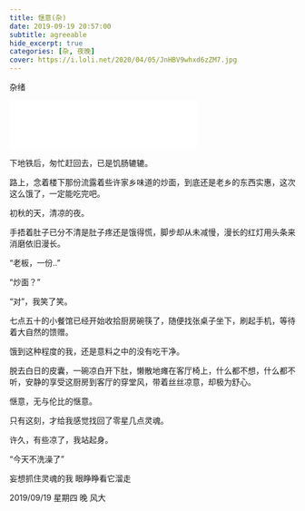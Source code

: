 ```yaml
---
title: 惬意(杂)
date: 2019-09-19 20:57:00
subtitle: agreeable
hide_excerpt: true
categories: [杂, 夜晚]
cover: https://i.loli.net/2020/04/05/JnHBV9whxd6zZM7.jpg
---
```


杂绪

<!-- more -->

<iframe frameborder="no" border="0" marginwidth="0" marginheight="0" width=330 height=86 src="//music.163.com/outchain/player?type=2&id=453268370&auto=1&height=66"></iframe>

下地铁后，匆忙赶回去，已是饥肠辘辘。

路上，念着楼下那份流露着些许家乡味道的炒面，到底还是老乡的东西实惠，这次这么饿了，一定能吃完吧。

初秋的天，清凉的夜。

手捂着肚子已分不清是肚子疼还是饿得慌，脚步却从未减慢，漫长的红灯用头条来消磨依旧漫长。

“老板，一份..”

“炒面？”

“对”，我笑了笑。

七点五十的小餐馆已经开始收拾厨房碗筷了，随便找张桌子坐下，刷起手机，等待着大自然的馈赠。

饿到这种程度的我，还是意料之中的没有吃干净。

脱去白日的皮囊，一碗凉白开下肚，懒散地瘫在客厅椅上，什么都不想，什么都不听，安静的享受这厨房到客厅的穿堂风，带着丝丝凉意，却极为舒心。

惬意，无与伦比的惬意。

只有这刻，才给我感觉找回了零星几点灵魂。

许久，有些凉了，我站起身。

“今天不洗澡了”

妄想抓住灵魂的我 眼睁睁看它溜走

2019/09/19 星期四 晚 风大
